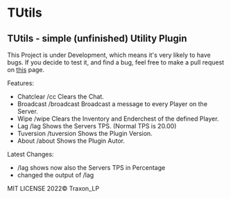 # TUtils
## TUtils - simple (unfinished) Utility Plugin

This Project is under Development, which means it's very likely to have bugs. If you decide to test it, and find a bug, feel free to make a pull request on [this](https://github.com/traxonLp/tutils/pulls) page.

Features:
 - Chatclear /cc                      Clears the Chat.
 - Broadcast /broadcast <message>     Broadcast a message to every Player on the Server.
 - Wipe /wipe <player>                Clears the Inventory and Enderchest of the defined Player.
 - Lag /lag                           Shows the Servers TPS. (Normal TPS is 20.00)
 - Tuversion /tuversion               Shows the Plugin Version.
 - About /about                       Shows the Plugin Autor.
 
Latest Changes:
 - /lag shows now also the Servers TPS in Percentage
 - changed the output of /lag
  
  
  MIT LICENSE 2022©
  Traxon_LP
